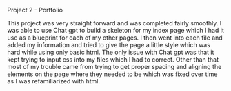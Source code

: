Project 2 - Portfolio

This project was very straight forward and was completed fairly smoothly. I was able to use Chat gpt to build a skeleton for my index page which I had it use as a blueprint for each of my other pages. I then went into each file and added my information and tried to give the page a little style which was hard while using only basic html. The only issue with Chat gpt was that it kept trying to input css into my files which I had to correct. Other than that most of my trouble came from trying to get proper spacing and aligning the elements on the page where they needed to be which was fixed over time as I was refamiliarized with html. 